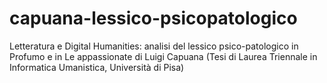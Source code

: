 # capuana-lessico-psicopatologico
Letteratura e Digital Humanities: analisi del lessico psico-patologico in Profumo e in Le appassionate  di Luigi Capuana (Tesi di Laurea Triennale in Informatica Umanistica, Università di Pisa)
